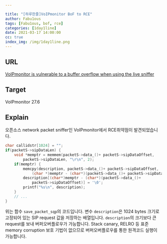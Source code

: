```yaml
---

title: "[하루한줄]VoIPmonitor BoF to RCE"
author: Fabu1ous
tags: [Fabu1ous, bof, rce]
categories: [1day1line]
date: 2021-03-17 14:00:00
cc: true
index_img: /img/1day1line.png
---
```




## **URL**

[VoIPmonitor is vulnerable to a buffer overflow when using the live sniffer](https://github.com/EnableSecurity/advisories/tree/master/ES2021-03-voipmonitor-livesniffer-buffer-overflow)



## Target

VoIPmonitor 27.6



## **Explain**

오픈소스 network packet sniffer인 VoIPmonitor에서 RCE취약점이 발견되었습니다. 

```c
char callidstr[1024] = "";
if(packetS->sipDataLen) {
    void *memptr = memmem(packetS->data_()+ packetS->sipDataOffset, 
        packetS->sipDataLen, "\r\n", 2);
    if(memptr) {
        memcpy(description, packetS->data_()+ packetS->sipDataOffset, 
            (char *)memptr - (char*)(packetS->data_()+ packetS->sipDataOffset));
        description[(char*)memptr - (char*)(packetS->data_()+ 
            packetS->sipDataOffset)] = '\0';
        printf("%s\n", description);
    }
    // ...
}
```

위는 함수 `save_packet_sqp`의 코드입니다. 변수 `description`은 1024 bytes 크기로 고정되어 있는 SIP request 값을 저장하는 배열입니다. `description`의 크기보다 큰 request를 보내 버퍼오버플로우가 가능합니다. Stack canary, RELRO 등 표준 memory corruption 보호 기법이 없으므로 버퍼오버플로우를 통한 원격코드 실행이 가능합니다.

